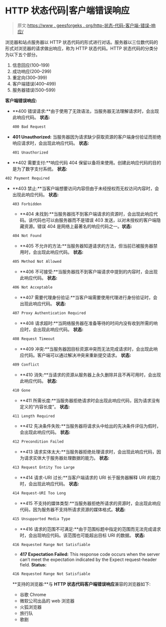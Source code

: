 # HTTP 状态代码|客户端错误响应

> 原文:[https://www . geesforgeks . org/http-状态-代码-客户端-错误-响应/](https://www.geeksforgeeks.org/http-status-codes-client-error-responses/)

浏览器和站点服务器以 HTTP 状态代码的形式进行对话。服务器以三位数代码的形式对浏览器的请求做出响应，称为 HTTP 状态代码。HTTP 状态代码的分类分为以下五个部分。

1.  信息回应(100–199)
2.  成功响应(200–299)
3.  重定向(300–399)
4.  客户端错误(400–499)
5.  服务器错误(500–599)

**客户端错误响应:**

*   **400 错误请求:**由于使用了无效语法，当服务器无法理解请求时，会出现此响应代码。
    **状态:**

    ```html
    400 Bad Request
    ```

*   **401 Unauthorized:** 当服务器因为请求缺少获取资源的客户端身份验证而拒绝响应请求时，会出现此响应代码。
    **状态:**

    ```html
    401 Unauthorized
    ```

*   **402 需要支付:**响应代码 404 保留以备将来使用。创建此响应代码的目的是为了数字支付系统。
    **状态:**

```html
402 Payment Required
```

*   **403 禁止:**当客户端想要访问内容但由于未经授权而无权访问内容时，会出现此响应代码。
    **状态:**

    ```html
    403 Forbidden
    ```

    *   **404 未找到:**当服务器找不到客户端请求的资源时，会出现此响应代码。该代码也可以由服务器而不是错误 403 发送，以对未授权的客户端隐藏资源。错误 404 是网络上最著名的响应代码之一。**状态:**

    ```html
    404 Not Found
    ```

    *   **405 不允许的方法:**当服务器知道请求的方法，但当前已被服务器禁用时，会出现此响应代码。
    **状态:**

    ```html
    405 Method Not Allowed
    ```

    *   **406 不可接受:**当服务器找不到客户端请求中提到的内容时，会出现此响应代码。
    **状态:**

    ```html
    406 Not Acceptable
    ```

    *   **407 需要代理身份验证:**当客户端需要使用代理进行身份验证时，会出现此响应代码。
    **状态:**

    ```html
    407 Proxy Authentication Required
    ```

    *   **408 请求超时:**当网络服务器在准备等待的时间内没有收到所需的响应时，会出现此响应代码。
    **状态:**

    ```html
    408 Request Timeout
    ```

    *   **409 冲突:**当服务器因目标资源冲突而无法完成请求时，会出现此响应代码。客户端可以通过解决冲突来重新提交请求。
    **状态:**

    ```html
    409 Conflict
    ```

    *   **410 消失:**当请求的资源从服务器上永久删除并且不再可用时，会出现此响应代码。
    **状态:**

    ```html
    410 Gone
    ```

    *   **411 所需长度:**当服务器拒绝请求时会出现此响应代码，因为请求没有定义的“内容长度”。
    **状态:**

    ```html
    411 Length Required
    ```

    *   **412 先决条件失败:**当服务器将请求头中给出的先决条件评估为假时，会出现此响应代码。
    **状态:**

    ```html
    412 Precondition Failed
    ```

    *   **413 请求实体太大:**当服务器拒绝处理请求时，会出现此响应代码，因为请求实体大于服务器处理数据的能力。
    **状态:**

    ```html
    413 Request Entity Too Large
    ```

    *   **414 请求-URI 过长:**当客户端请求的 URI 长于服务器解释 URI 的能力时，会出现此响应代码。
    **状态:**

    ```html
    414 Request-URI Too Long
    ```

    *   **415 不支持的媒体类型:**当服务器拒绝所请求的资源时，会出现此响应代码，因为服务器不支持所请求资源的媒体格式。**状态:**

    ```html
    415 Unsupported Media Type
    ```

    *   **416 请求的范围不可满足:**由于范围标题中指定的范围而无法完成请求时，会出现响应代码。该范围也可能超出目标 URI 的数据。
    **状态:**

    ```html
    416 Requested Range Not Satisfiable
    ```

    *   **417 Expectation Failed:** This response code occurs when the server can’t meet the expectation indicated by the Expect request-header field.
    **Status:**

    ```html
    416 Requested Range Not Satisfiable
    ```

    **支持的浏览器:**与 **HTTP 状态代码客户端错误响应**兼容的浏览器如下:

    *   谷歌 Chrome
    *   微软公司出品的 web 浏览器
    *   火狐浏览器
    *   旅行队
    *   歌剧